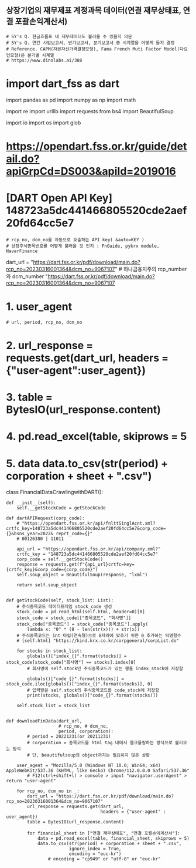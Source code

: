 ## 상장기업의 재무제표 계정과목 데이터(연결 재무상태표, 연결 포괄손익계산서) ##
    # SY's Q. 현금흐름표 내 재무데이터도 불러올 수 있을지 의문
    # SY's Q. 연간 사업보고서, 반기보고서, 분기보고서 중 시계열을 어떻게 둘지 결정
    # Reference. CAPM(자본자산가격결정모형), Fama French Muti Factor Model(다요인모형)은 분기별 시계열
    # https://www.dinolabs.ai/388

# import dart_fss as dart
import pandas as pd
import numpy as np
import math

import re
import urllib
import requests
from bs4 import BeautifulSoup

import io
import os
import glob


# https://opendart.fss.or.kr/guide/detail.do?apiGrpCd=DS003&apiId=2019016
# [DART Open API Key] 148723a5dc441466805520cde2aef20fd64cc5e7
    # rcp_no, dcm_no를 자동으로 호출하는 API key( &auto=KEY )
    # 상장주식종목번호를 어떻게 불러올 것 인지 : FnGuide, pykrx module, NaverFinance

dart_url = "https://dart.fss.or.kr/pdf/download/main.do?rcp_no=20230316001364&dcm_no=9067107"
    # 하나금융지주의 rcp_number와 dcm_number "https://dart.fss.or.kr/pdf/download/main.do?rcp_no=20230316001364&dcm_no=9067107

# 1. user_agent
    # url, period, rcp_no, dcm_no
# 2. url_response = requests.get(dart_url, headers = {"user-agent":user_agent})
# 3. table = BytesIO(url_response.content)
# 4. pd.read_excel(table, skiprows = 5
# 5. data data.to_csv(str(period) + corporation + sheet + ".csv")


class FinancialDataCrawlingwithDART():

    def __init__(self):
        self.__getStockCode = getStockCode

    def dartAPIRequest(corp_code):
        # "https://opendart.fss.or.kr/api/fnlttSinglAcnt.xml?crtfc_key=148723a5dc441466805520cde2aef20fd64cc5e7&corp_code={}&bsns_year=2022& reprt_code={}"
        # 00126380 | 11011

        api_url = "https://opendart.fss.or.kr/api/company.xml?"
        crtfc_key = "148723a5dc441466805520cde2aef20fd64cc5e7"
        corp_code = self.__getStockCode()
        response = requests.get(f"{api_url}crtfc=key={crtfc_key}&corp_code={corp_code}")
        self.soup_object = BeautifulSoup(response, "lxml")

        return self.soup_object


    def getStockCode(self, stock_list: List):
        # 주식종목코드 데이터프레임 stock_code 생성
        stock_code = pd.read_html(self.html, header=0)[0]
        stock_code = stock_code[["종목코드", "회사명"]]
        stock_code["종목코드"] = stock_code["종목코드"].apply(
            lambda x: "0" * (8 - len(str(x))) + str(x))
        # 주식종목코드는 int 타입(연속형)으로 8자리에 맞추기 위한 0 추가하는 익명함수
        # [self.html] "https://kind.krx.co.kr/corpgeneral/corpList.do"

        for stocks in stock_list:
            globals()["index_{}".format(stocks)] = stock_code[stock_code["회사명"] == stocks].index[0]
            # 회사명이 self.stock인 주식종목코드가 있는 행을 index_stock에 저장함

            globals()["code_{}".format(stocks)] = stock_code.iloc[globals()["index_{}".format(stocks)], 0]
            # 입력받은 self.stock의 주식종목코드를 code_stock에 저장함
            print(stocks, globals()["code_{}".format(stocks)])

        self.stock_list = stock_list


    def downloadFinData(dart_url,
                        # rcp_no, # dcm_no,
                        period, corporation):
            # period = 20221231(or 20211231)
            # corporation = 종목코드를 html tag 내에서 웹크롤링하는 방식으로 불러오는 방식
            # 단, beautifulsoup의 object까지는 필요하지 않은 상황

        user_agent = "Mozilla/5.0 (Windows NT 10.0; Win64; x64) AppleWebKit/537.36 (KHTML, like Gecko) Chrome/112.0.0.0 Safari/537.36"
            # F12(ctrl+shift+l) > console > input "navigator.userAgent" > return "user-agent"

        for rcp_no, dcm_no in _:
            dart_url = "https://dart.fss.or.kr/pdf/download/main.do?rcp_no=20230316001364&dcm_no=9067107"
            url_response = requests.get(dart_url,
                                        headers = {"user-agent" : user_agent})
            table = BytesIO(url_response.content)

            for financial_sheet in ["연결 재무상태표", "연결 포괄손익계산서"]:
                data = pd.read_excel(table, financial_sheet, skiprows = 5)
                data.to_csv(str(period) + corporation + sheet + ".csv",
                            ignore_index = True,
                            encoding = "euc-kr")
                    # encoding = "cp949" or "utf-8" or "euc-kr"


